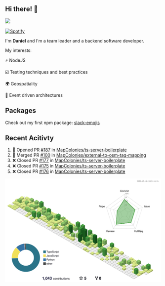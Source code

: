 ## Hi there! 👋

<p>
  <img src="https://github-readme-stats.vercel.app/api?username=syncush&theme=tokyonight">
</p>

[![Spotify](https://novatorem-rust.vercel.app/api/spotify)](https://open.spotify.com/user/syncush)

I'm **Daniel** and I'm a team leader and a backend software developer.

My interests:

⚡ NodeJS

☑️ Testing techniques and best practices

🌍 Geospatiality

🧠 Event driven architectures

## Packages
Check out my first npm package: [slack-emojis](https://www.npmjs.com/package/slack-emojis)

## Recent Acitivty
<!--START_SECTION:activity-->
1. 💪 Opened PR [#187](https://github.com/MapColonies/ts-server-boilerplate/pull/187) in [MapColonies/ts-server-boilerplate](https://github.com/MapColonies/ts-server-boilerplate)
2. 🎉 Merged PR [#100](https://github.com/MapColonies/external-to-osm-tag-mapping/pull/100) in [MapColonies/external-to-osm-tag-mapping](https://github.com/MapColonies/external-to-osm-tag-mapping)
3. ❌ Closed PR [#177](https://github.com/MapColonies/ts-server-boilerplate/pull/177) in [MapColonies/ts-server-boilerplate](https://github.com/MapColonies/ts-server-boilerplate)
4. ❌ Closed PR [#175](https://github.com/MapColonies/ts-server-boilerplate/pull/175) in [MapColonies/ts-server-boilerplate](https://github.com/MapColonies/ts-server-boilerplate)
5. ❌ Closed PR [#176](https://github.com/MapColonies/ts-server-boilerplate/pull/176) in [MapColonies/ts-server-boilerplate](https://github.com/MapColonies/ts-server-boilerplate)
<!--END_SECTION:activity-->

![contrib](./profile-3d-contrib/profile-green-animate.svg)
